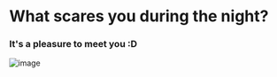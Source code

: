 # What scares you during the night?

### It's a pleasure to meet you :D
![image](https://user-images.githubusercontent.com/95464654/189456095-84ff15b8-777e-4a1f-a4f2-13a527655e56.png)

